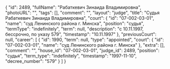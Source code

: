 {
    "id": 2489,
    "fullName": "Рабаткевич Зинаида Владимировна",
    "photoURL": "",
    "tags": [],
    "comment": "",
    "layout": "judge",
    "title": "Судья Рабаткевич Зинаида Владимировна",
    "court": {
        "id": "07-002-03-01",
        "name": "суд Ленинского района г. Минска",
        "position": "судья",
        "termType": "indefinitely",
        "term": null,
        "description": "c 10.11.1997, бессрочно, по указу 579",
        "timestamp": "10.11.1997"
    },
    "previousCourt": null,
    "career": [
        {
            "id": 1990,
            "term": null,
            "type": "appointed",
            "court": {
                "id": "07-002-03-01",
                "name": "суд Ленинского района г. Минска"
            },
            "extra": [],
            "comment": "",
            "house_id": "07-002-03-01",
            "judge_id": 2489,
            "position": "судья",
            "term_type": "indefinitely",
            "timestamp": "1997-11-10",
            "decree_number": "579"
        }
    ]
}